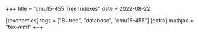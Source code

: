 +++
title = "cmu15-455 Tree Indexes"
date = 2022-08-22

[taxonomies]
tags = ["B+tree", "database", "cmu15-455"]
[extra]
mathjax = "tex-mml"
+++
